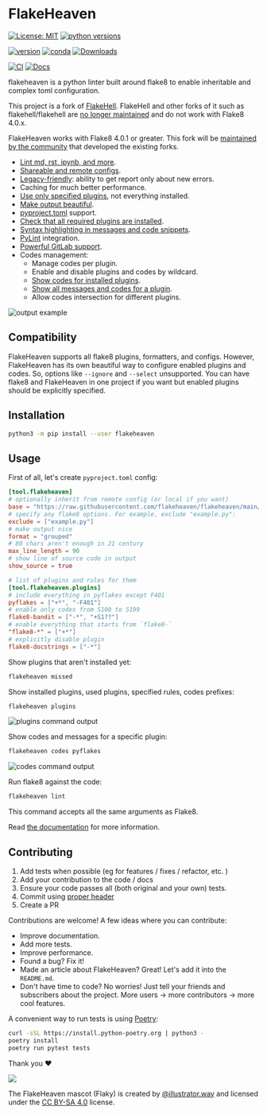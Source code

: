 # FlakeHeaven

[![License: MIT](https://img.shields.io/pypi/l/flakeheaven)](https://opensource.org/licenses/MIT)
[![python versions](https://img.shields.io/pypi/pyversions/flakeheaven)](https://pypi.org/project/flakeheaven/)

[![version](https://img.shields.io/pypi/v/flakeheaven)](https://pypi.org/project/flakeheaven/)
[![conda](https://anaconda.org/conda-forge/flakeheaven/badges/version.svg)](https://anaconda.org/conda-forge/flakeheaven)
[![Downloads](https://img.shields.io/pypi/dm/flakeheaven)](https://pypi.org/project/flakeheaven/)

[![CI](https://github.com/flakeheaven/flakeheaven/actions/workflows/ci.yaml/badge.svg)](https://github.com/flakeheaven/flakeheaven/actions/workflows/ci.yaml)
[![Docs](https://readthedocs.org/projects/flakeheaven/badge/?version=latest)](https://flakeheaven.readthedocs.io/en/latest/)


flakeheaven is a python linter built around flake8 to enable inheritable and complex toml configuration.

This project is a fork of [FlakeHell](https://github.com/life4/flakehell). FlakeHell and other forks of it such as
flakehell/flakehell are [no longer maintained](https://github.com/flakehell/flakehell/issues/25) and do not work with Flake8 4.0.x.

FlakeHeaven works with Flake8 4.0.1 or greater. This fork will be [maintained by the community](https://github.com/flakeheaven/flakeheaven/discussions/1) that developed the existing forks.

+ [Lint md, rst, ipynb, and more](https://flakeheaven.readthedocs.io/en/latest/parsers.html).
+ [Shareable and remote configs](https://flakeheaven.readthedocs.io/en/latest/config.html#base).
+ [Legacy-friendly](https://flakeheaven.readthedocs.io/en/latest/commands/baseline.html): ability to get report only about new errors.
+ Caching for much better performance.
+ [Use only specified plugins](https://flakeheaven.readthedocs.io/en/latest/config.html#plugins), not everything installed.
+ [Make output beautiful](https://flakeheaven.readthedocs.io/en/latest//formatters.html).
+ [pyproject.toml](https://www.python.org/dev/peps/pep-0518/) support.
+ [Check that all required plugins are installed](https://flakeheaven.readthedocs.io/en/latest/commands/missed.html).
+ [Syntax highlighting in messages and code snippets](https://flakeheaven.readthedocs.io/en/latest/formatters.html#colored-with-source-code).
+ [PyLint](https://github.com/PyCQA/pylint) integration.
+ [Powerful GitLab support](https://flakeheaven.readthedocs.io/en/latest/formatters.html#gitlab).
+ Codes management:
    + Manage codes per plugin.
    + Enable and disable plugins and codes by wildcard.
    + [Show codes for installed plugins](https://flakeheaven.readthedocs.io/en/latest/commands/plugins.html).
    + [Show all messages and codes for a plugin](https://flakeheaven.readthedocs.io/en/latest/commands/codes.html).
    + Allow codes intersection for different plugins.

![output example](./assets/grouped.png)

## Compatibility

FlakeHeaven supports all flake8 plugins, formatters, and configs. However, FlakeHeaven has its own beautiful way to configure enabled plugins and codes. So, options like `--ignore` and `--select` unsupported. You can have flake8 and FlakeHeaven in one project if you want but enabled plugins should be explicitly specified.

## Installation

```bash
python3 -m pip install --user flakeheaven
```

## Usage

First of all, let's create `pyproject.toml` config:

```toml
[tool.flakeheaven]
# optionally inherit from remote config (or local if you want)
base = "https://raw.githubusercontent.com/flakeheaven/flakeheaven/main/pyproject.toml"
# specify any flake8 options. For example, exclude "example.py":
exclude = ["example.py"]
# make output nice
format = "grouped"
# 80 chars aren't enough in 21 century
max_line_length = 90
# show line of source code in output
show_source = true

# list of plugins and rules for them
[tool.flakeheaven.plugins]
# include everything in pyflakes except F401
pyflakes = ["+*", "-F401"]
# enable only codes from S100 to S199
flake8-bandit = ["-*", "+S1??"]
# enable everything that starts from `flake8-`
"flake8-*" = ["+*"]
# explicitly disable plugin
flake8-docstrings = ["-*"]
```

Show plugins that aren't installed yet:

```bash
flakeheaven missed
```

Show installed plugins, used plugins, specified rules, codes prefixes:

```bash
flakeheaven plugins
```

![plugins command output](./assets/plugins.png)

Show codes and messages for a specific plugin:

```bash
flakeheaven codes pyflakes
```

![codes command output](./assets/codes.png)

Run flake8 against the code:

```bash
flakeheaven lint
```

This command accepts all the same arguments as Flake8.

Read [the documentation](https://flakeheaven.readthedocs.io/en/latest/) for more information.

## Contributing

1. Add tests when possible (eg for features / fixes / refactor, etc. )
2. Add your contribution to the code / docs
3. Ensure your code passes all (both original and your own) tests.
4. Commit using [proper header](https://www.conventionalcommits.org/en/v1.0.0/)
5. Create a PR

Contributions are welcome! A few ideas where you can contribute:

+ Improve documentation.
+ Add more tests.
+ Improve performance.
+ Found a bug? Fix it!
+ Made an article about FlakeHeaven? Great! Let's add it into the `README.md`.
+ Don't have time to code? No worries! Just tell your friends and subscribers about the project. More users -> more contributors -> more cool features.

A convenient way to run tests is using [Poetry](https://python-poetry.org/docs/master/#installing-with-the-official-installer):

```bash
curl -sSL https://install.python-poetry.org | python3 -
poetry install
poetry run pytest tests
```

Thank you :heart:

![](./assets/flaky.png)

The FlakeHeaven mascot (Flaky) is created by [@illustrator.way](https://www.instagram.com/illustrator.way/) and licensed under the [CC BY-SA 4.0](https://creativecommons.org/licenses/by-sa/4.0/) license.
